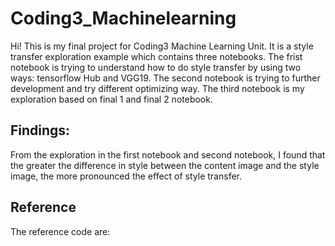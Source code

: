# Coding3_Machinelearning

Hi! This is my final project for Coding3 Machine Learning Unit. It is a style transfer exploration example which contains three notebooks. The frist notebook is trying to understand how to do style transfer by using two ways: tensorflow Hub and VGG19. The second notebook is trying to further development and try different optimizing way. The third notebook is my exploration based on final 1 and final 2 notebook.

## Findings:
From the exploration in the first notebook and second notebook, I found that the greater the difference in style between the content image and the style image, the more pronounced the effect of style transfer.

## Reference
The reference code are:
